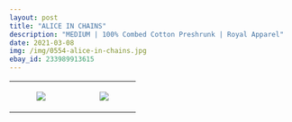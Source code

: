 ```yaml
---
layout: post
title: "ALICE IN CHAINS"
description: "MEDIUM | 100% Combed Cotton Preshrunk | Royal Apparel"
date: 2021-03-08
img: /img/0554-alice-in-chains.jpg
ebay_id: 233989913615
---
```




<table style="width:100%;"><tr><td style="vertical-align:top;">
      <figure class="tmblr-full" data-orig-height="2048" data-orig-width="1365" data-orig-src="https://concertshirts.netlify.app/shirts/0554/0554-01.jpg"><img src="https://64.media.tumblr.com/505062d97e645f45ab91be0fa3e64c0a/b59447c47ea4304a-a3/s540x810/496f7b1e834b4337ec222dd1dc302cd3e13162aa.jpg" data-orig-height="2048" data-orig-width="1365" data-orig-src="https://concertshirts.netlify.app/shirts/0554/0554-01.jpg"/></figure></td>
    <td style="vertical-align:top;">
      <figure class="tmblr-full" data-orig-height="2048" data-orig-width="1365" data-orig-src="https://concertshirts.netlify.app/shirts/0554/0554-02.jpg"><img src="https://64.media.tumblr.com/2eb46301b51fc34388a94b8a6436a536/b59447c47ea4304a-9e/s540x810/3573ce2a66e59f27ebca74596cad23bf421c884a.jpg" data-orig-height="2048" data-orig-width="1365" data-orig-src="https://concertshirts.netlify.app/shirts/0554/0554-02.jpg"/></figure></td>
  </tr></table>
